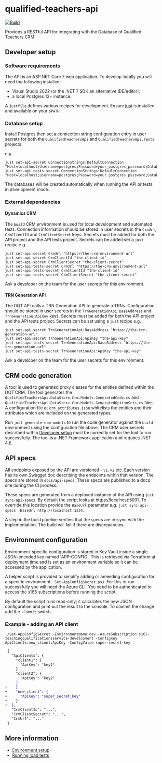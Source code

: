 # qualified-teachers-api

[![Build](https://github.com/DFE-Digital/qualified-teachers-api/actions/workflows/build.yml/badge.svg)](https://github.com/DFE-Digital/qualified-teachers-api/actions/workflows/build.yml)

Provides a RESTful API for integrating with the Database of Qualified Teachers CRM.


## Developer setup

### Software requirements

The API is an ASP.NET Core 7 web application. To develop locally you will need the following installed:
- Visual Studio 2022 (or the .NET 7 SDK an alternative IDE/editor);
- a local Postgres 13+ instance.

A `justfile` defines various recipes for development. Ensure [just](https://just.systems/) is installed and available on your `$PATH`.

### Database setup

Install Postgres then set a connection string configuration entry in user secrets for both the `QualifiedTeachersApi` and `QualifiedTeachersApi.Tests` projects.

e.g.
```shell
just set-api-secret ConnectionStrings:DefaultConnection "Host=localhost;Username=postgres;Password=your_postgres_password;Database=dqt"
just set-api-tests-secret ConnectionStrings:DefaultConnection "Host=localhost;Username=postgres;Password=your_postgres_password;Database=dqt_tests"
```

The databases will be created automatically when running the API or tests in development mode.

### External dependencies

#### Dynamics CRM

The `build` CRM environment is used for local development and automated tests. Connection information should be stored in user secrets in the `CrmUrl`, `CrmClientId` and `CrmClientSecret` keys. Secrets must be added for both the API project and the API tests project. Secrets can be added set a `just` recipe e.g.
```shell
just set-api-secret CrmUrl "https://the-crm-environment-url"
just set-api-secret CrmClientId "the-client-id"
just set-api-secret CrmClientSecret "the-client-secret"
just set-api-tests-secret CrmUrl "https://the-crm-environment-url"
just set-api-tests-secret CrmClientId "the-client-id"
just set-api-tests-secret CrmClientSecret "the-client-secret"
```
Ask a developer on the team for the user secrets for this environment.

#### TRN Generation API

The DQT API calls a TRN Generation API to generate a TRNs. Configuration should be stored in user secrets in the `TrnGenerationApi:BaseAddress` and `TrnGeneration:ApiKey` keys. Secrets must be added for both the API project and the API tests project. Secrets can be set using a `just` recipe e.g.
```shell
just set-api-secret TrnGenerationApi:BaseAddress "https://the-trn-generation-url"
just set-api-secret TrnGenerationApi:ApiKey "the-api-key"
just set-api-tests-secret TrnGenerationApi:BaseAddress "https://the-trn-generation-url"
just set-api-tests-secret TrnGenerationApi:ApiKey "the-api-key"
```
Ask a developer on the team for the user secrets for this environment.


## CRM code generation

A tool is used to generated proxy classes for the entities defined within the DQT CRM.
The tool generates the `QualifiedTeachersApi.DataStore.Crm.Models.GeneratedCode.cs` and `QualifiedTeachersApi.DataStore.Crm.Models.GeneratedOptionSets.cs` files.
A configuration file at `crm_attributes.json` whitelists the entities and their attributes which are included on the generated types.

Run `just generate-crm-models` to run the code generator against the `build` environment using the configuration file above.
The CRM user secrets described within [Developer setup](#dynamics-crm) must be correctly set for the tool to run successfully.
The tool is a .NET Framework application and requires .NET 4.6.


## API specs

All endpoints exposed by the API are versioned - `v1`, `v2` etc. Each version has its own Swagger doc describing the endpoints within that version.
The specs are stored in `docs/api-specs`. These specs are published to a docs site during the CI process.

These specs are generated from a deployed instance of the API using `just sync-api-specs`. By default the script looks at https://localhost:5001. To override this location provide the `BaseUrl` parameter e.g. `just sync-api-specs -BaseUrl http://localhost:1234`.

A step in the build pipeline verifies that the specs are in-sync with the implementation. The build will fail if there are discrepancies.


## Environment configuration

Environment-specific configuration is stored in Key Vault inside a single JSON-encoded key named 'APP-CONFIG'.
This is retrieved via Terraform at deployment time and is set as an environment variable so it can be accessed by the application.

A helper script is provided to simplify adding or amending configuration for a specific environment - `Set-AppConfigSecret.ps1`.
For this to run successfully you will need the Azure CLI. You need to be authenticated to access the s165 subscriptions before running the script.

By default the script runs read-only; it calculates the new JSON configuration and print out the result to the console. To commit the change add the `-Commit` switch.

### Example - adding an API client

```shell
./Set-AppConfigSecret -EnvironmentName dev -AzureSubscription s165-teachingqualificationsservice-development -ConfigKey ApiClients:new_client:ApiKey -ConfigValue super-secret-key
```

```diff
 {
   "ApiClients": {
     "client1": {
       "ApiKey": "key1"
     },
     "client2": {
       "ApiKey": "key2"
-    }
+    },
+    "new_client": {
+      "ApiKey": "super_secret_key"
+    }
+  },
   "CrmClientId": "...",
   "CrmClientSecret": "...",
   "CrmUrl": "..."
 }
```

## More information

- [Environment setup](docs/environment-setup.md)
- [Running load tests](docs/running-load-tests.md)
